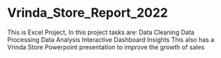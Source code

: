 # Vrinda_Store_Report_2022
This is Excel Project, In this project tasks are:
Data Cleaning
Data Processing
Data Analysis
Interactive Dashboard
Insights
This also has a Vrinda Store Powerpoint presentation to improve the growth of sales
